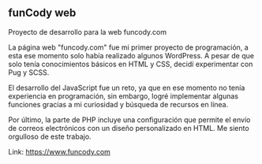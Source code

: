  ## funCody web

Proyecto de desarrollo para la web funcody.com

La página web "funcody.com" fue mi primer proyecto de programación, a esta ese momento solo había realizado algunos WordPress. A pesar de que solo tenía conocimientos básicos en HTML y CSS, decidí experimentar con Pug y SCSS. 

El desarrollo del JavaScript fue un reto, ya que en ese momento no tenía experiencia en programación, sin embargo, logré implementar algunas funciones gracias a mi curiosidad y búsqueda de recursos en línea. 

Por último, la parte de PHP incluye una configuración que permite el envío de correos electrónicos con un diseño personalizado en HTML. Me siento orgulloso de este trabajo.

Link: https://www.funcody.com
